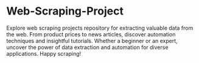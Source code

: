 # Web-Scraping-Project
Explore web scraping projects repository for extracting valuable data from the web. From product prices to news articles, discover automation techniques and insightful tutorials. Whether a beginner or an expert, uncover the power of data extraction and automation for diverse applications. Happy scraping!
